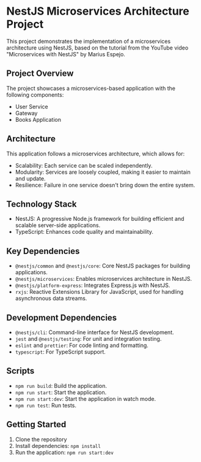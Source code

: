 # NestJS Microservices Architecture Project

This project demonstrates the implementation of a microservices architecture using NestJS, based on the tutorial from the YouTube video "Microservices with NestJS" by Marius Espejo.

## Project Overview

The project showcases a microservices-based application with the following components:

- User Service
- Gateway
- Books Application

## Architecture

This application follows a microservices architecture, which allows for:

- Scalability: Each service can be scaled independently.
- Modularity: Services are loosely coupled, making it easier to maintain and update.
- Resilience: Failure in one service doesn't bring down the entire system.

## Technology Stack

- NestJS: A progressive Node.js framework for building efficient and scalable server-side applications.
- TypeScript: Enhances code quality and maintainability.

## Key Dependencies

- `@nestjs/common` and `@nestjs/core`: Core NestJS packages for building applications.
- `@nestjs/microservices`: Enables microservices architecture in NestJS.
- `@nestjs/platform-express`: Integrates Express.js with NestJS.
- `rxjs`: Reactive Extensions Library for JavaScript, used for handling asynchronous data streams.

## Development Dependencies

- `@nestjs/cli`: Command-line interface for NestJS development.
- `jest` and `@nestjs/testing`: For unit and integration testing.
- `eslint` and `prettier`: For code linting and formatting.
- `typescript`: For TypeScript support.

## Scripts

- `npm run build`: Build the application.
- `npm run start`: Start the application.
- `npm run start:dev`: Start the application in watch mode.
- `npm run test`: Run tests.

## Getting Started

1. Clone the repository
2. Install dependencies: `npm install`
3. Run the application: `npm run start:dev`
